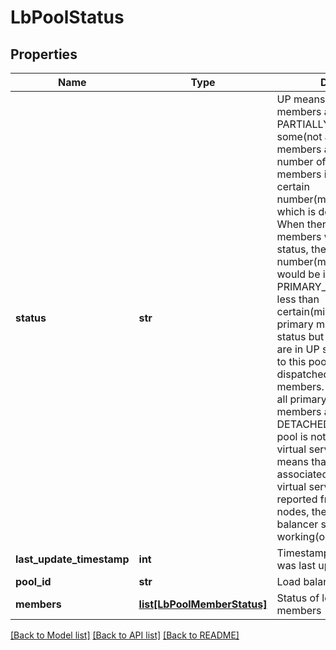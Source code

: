 # LbPoolStatus

## Properties
Name | Type | Description | Notes
------------ | ------------- | ------------- | -------------
**status** | **str** | UP means that all primary members are in UP status. PARTIALLY_UP means that some(not all) primary members are in UP status, the number of these active members is larger or equal to certain number(min_active_members) which is defined in LbPool. When there are no backup members which are in the UP status, the number(min_active_members) would be ignored. PRIMARY_DOWN means that less than certain(min_active_members) primary members are in UP status but backup members are in UP status, connections to this pool would be dispatched to backup members. DOWN means that all primary and backup members are DOWN. DETACHED means that the pool is not bound to any virtual server. UNKNOWN means that the pool is not associated to any enabled virtual servers, or no status reported from transport-nodes, the associated load balancer service may be working(or not working).  | [optional] 
**last_update_timestamp** | **int** | Timestamp when the data was last updated | [optional] 
**pool_id** | **str** | Load balancer pool identifier | 
**members** | [**list[LbPoolMemberStatus]**](LbPoolMemberStatus.md) | Status of load balancer pool members | [optional] 

[[Back to Model list]](../README.md#documentation-for-models) [[Back to API list]](../README.md#documentation-for-api-endpoints) [[Back to README]](../README.md)

